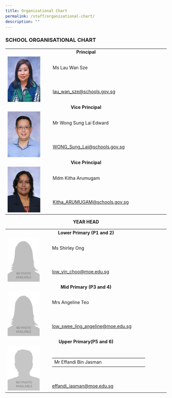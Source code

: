 ```yaml
---
title: Organizational Chart
permalink: /staff/organisational-chart/
description: ""
---
```

### SCHOOL ORGANISATIONAL CHART

<table width="600" border="0">
  <tbody>
    <tr>
      <td colspan="2"><center><b>Principal</b></center></td>
    </tr>
    <tr>
       <td width="135" rowspan="2"><img src="/images/Staff%20Photos/Organisation%20Photos/01_P.png" style="width:80%"></td>
      <td width="356">Ms Lau Wan Sze</td>
    </tr>
    <tr>
      <td><a href="mailto:lau_wan_sze@schools.gov.sg">lau_wan_sze@schools.gov.sg</a></td>
    </tr>
    <tr>
      <td colspan="2"><CENTER><B>Vice Principal</B></CENTER></td>
    </tr>
    <tr>
      <td rowspan="2"><img src="/images/Staff%20Photos/Organisation%20Photos/02_VP_WONGSL.png" style="width:80%"></td>
      <td>Mr Wong Sung Lai Edward</td>
    </tr>
    <tr>
      <td><a href="mailto:WONG_Sung_Lai@schools.gov.sg">WONG_Sung_Lai@schools.gov.sg</a></td>
    </tr>
    <tr>
      <td colspan="2"><center><b>Vice Principal</b></center></td>
    </tr>
    <tr>
      <td rowspan="2"><img src="/images/Staff%20Photos/Organisation%20Photos/03_VP_MDM KITHA.png" style="width:80%"></td>
      <td>Mdm Kitha Arumugam</td>
    </tr>
    <tr>
      <td><a href="mailto:Kitha_ARUMUGAM@schools.gov.sg">Kitha_ARUMUGAM@schools.gov.sg</a></td>
    </tr>
  </tbody>
</table>
<center><strong>YEAR HEAD</strong></center>
<table width="600" border="0">
  <tbody>
    <tr>
      <td colspan="2"><center><b>Lower Primary (P1 and 2)</b></center></td>
    </tr>
    <tr>
       <td width="135" rowspan="2"><img src="/images/Staff%20Photos/Organisation%20Photos/female.png" style="width:80%"></td>
      <td width="356">Ms Shirley Ong</td>
    </tr>
    <tr>
      <td><a href="mailto:low_yin_choo@moe.edu.sg">low_yin_choo@moe.edu.sg</a></td>
    </tr>
    <tr>
      <td colspan="2"><CENTER><B>Mid Primary (P3 and 4)</B></CENTER></td>
    </tr>
    <tr>
      <td rowspan="2"><img src="/images/Staff%20Photos/Organisation%20Photos/female.png" style="width:80%"></td>
      <td>Mrs Angeline Teo</td>
    </tr>
    <tr>
      <td><a href="mailto:low_swee_ling_angeline@moe.edu.sg">low_swee_ling_angeline@moe.edu.sg</a></td>
    </tr>
    <tr>
      <td colspan="2"><center><b>Upper Primary(P5 and 6)</b></center></td>
    </tr>
    <tr>
      <td rowspan="2"><img src="/images/Staff%20Photos/Organisation%20Photos/male.png" style="width:80%"></td>
      <td>    
<table border="0" cellpadding="0" cellspacing="0" width="291" style="border-collapse:
 collapse;width:218pt"><colgroup><col width="291" style="mso-width-source:userset;mso-width-alt:10642;width:218pt"></colgroup><tbody><tr height="21" style="height:15.75pt"><td height="21" class="xl66" width="291" style="height:15.75pt;width:218pt">Mr Effandi Bin Jasman</td></tr></tbody></table></td>
    </tr>
    <tr>
      <td><a href="mailto:effandi_jasman@moe.edu.sg
">effandi_jasman@moe.edu.sg
</a></td>
    </tr>
  </tbody>
</table>
